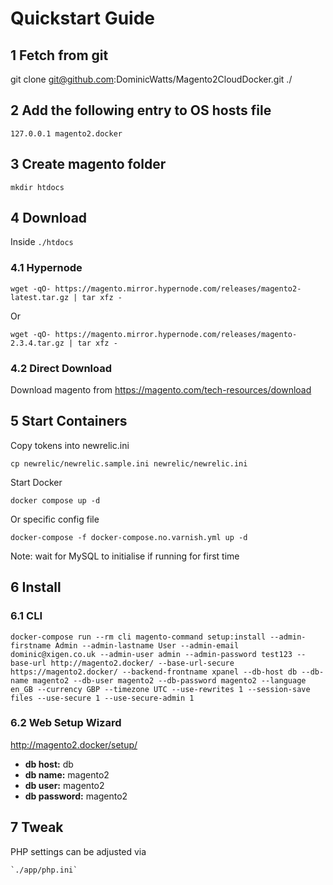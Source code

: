 # Quickstart Guide

## 1 Fetch from git

git clone git@github.com:DominicWatts/Magento2CloudDocker.git ./

## 2 Add the following entry to OS hosts file

    127.0.0.1 magento2.docker
    
## 3 Create magento folder

    mkdir htdocs
    
## 4 Download

Inside `./htdocs`

### 4.1 Hypernode

    wget -qO- https://magento.mirror.hypernode.com/releases/magento2-latest.tar.gz | tar xfz -

Or

    wget -qO- https://magento.mirror.hypernode.com/releases/magento-2.3.4.tar.gz | tar xfz -

### 4.2 Direct Download
 
Download magento from https://magento.com/tech-resources/download
 
## 5 Start Containers

Copy tokens into newrelic.ini

    cp newrelic/newrelic.sample.ini newrelic/newrelic.ini

Start Docker

    docker compose up -d

Or specific config file

    docker-compose -f docker-compose.no.varnish.yml up -d
    
Note: wait for MySQL to initialise if running for first time
 
## 6 Install

### 6.1 CLI

    docker-compose run --rm cli magento-command setup:install --admin-firstname Admin --admin-lastname User --admin-email dominic@xigen.co.uk --admin-user admin --admin-password test123 --base-url http://magento2.docker/ --base-url-secure https://magento2.docker/ --backend-frontname xpanel --db-host db --db-name magento2 --db-user magento2 --db-password magento2 --language en_GB --currency GBP --timezone UTC --use-rewrites 1 --session-save files --use-secure 1 --use-secure-admin 1

### 6.2 Web Setup Wizard

http://magento2.docker/setup/

  - **db host:** db
  - **db name:** magento2
  - **db user:** magento2
  - **db password:** magento2
  
## 7 Tweak

PHP settings can be adjusted via

    `./app/php.ini`
